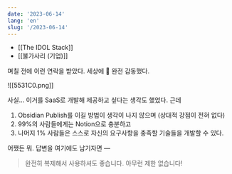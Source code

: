 ```yaml
---
date: '2023-06-14'
lang: 'en'
slug: '/2023-06-14'
---
```


- [[The IDOL Stack]]
- [[불가사리 (기업)]]

며칠 전에 이런 연락을 받았다. 세상에 🥹 완전 감동했다.

![[5531C0.png]]

사실... 이거를 SaaS로 개발해 제공하고 싶다는 생각도 했었다. 근데

1. Obsidian Publish를 이길 방법이 생각이 나지 않으며 (상대적 강점이 전혀 없다)
2. 99%의 사람들에게는 Notion으로 충분하고
3. 나머지 1% 사람들은 스스로 자신의 요구사항을 충족할 기술들을 개발할 수 있다.

어쨌든 뭐. 답변을 여기에도 남기자면 —

> 완전히 복제해서 사용하셔도 좋습니다. 아무런 제한 없습니다!
